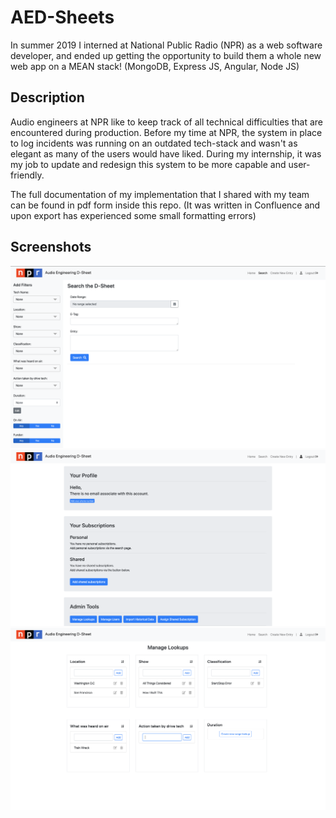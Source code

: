 # AED-Sheets
In summer 2019 I interned at National Public Radio (NPR) as a web software developer, and ended up getting the opportunity to build them a whole new web app on a MEAN stack! (MongoDB, Express JS, Angular, Node JS)
## Description
Audio engineers at NPR like to keep track of all technical difficulties that are encountered during production. Before my
time at NPR, the system in place to log incidents was running on an outdated tech-stack and wasn't as elegant as many of the users would have liked. During my internship, it was my job to update and redesign this system to be more capable and user-friendly.

The full documentation of my implementation that I shared with my team can be found in pdf form inside this repo. (It was written in Confluence and upon 
export has experienced some small formatting errors)

## Screenshots
![search](/screenshots/AED-sheets_screenshot1.png)
![profile](/screenshots/AED-sheets_screenshot2.png)
![manage lookups](/screenshots/AED-sheets_screenshot3.png)
